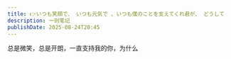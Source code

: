 ```yaml
---
title: 👉いつも笑顔で、 いつも元気で 、いつも僕のことを支えてくれ君が、 どうして
description: 一则笔记
publishDate: 2025-08-24T20:45
---
```

总是微笑，总是开朗，一直支持我的你，为什么
